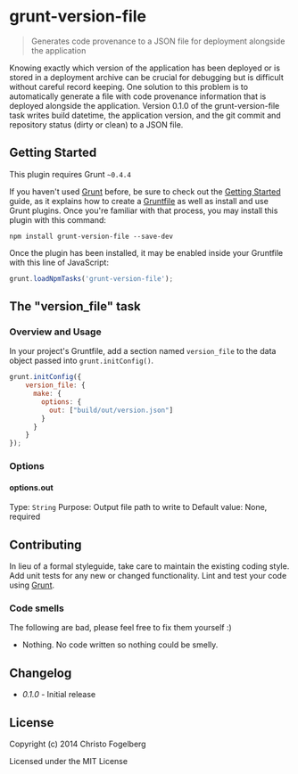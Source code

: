 # grunt-version-file

> Generates code provenance to a JSON file for deployment alongside the application

Knowing exactly which version of the application has been deployed or is stored in a deployment archive can be crucial for debugging but is difficult without careful record keeping. One solution to this problem is to automatically generate a file with code provenance information that is deployed alongside the application. Version 0.1.0 of the grunt-version-file task writes build datetime, the application version, and the git commit and repository status (dirty or clean) to a JSON file.

## Getting Started

This plugin requires Grunt `~0.4.4`

If you haven't used [Grunt](http://gruntjs.com/) before, be sure to check out the [Getting Started](http://gruntjs.com/getting-started) guide, as it explains how to create a [Gruntfile](http://gruntjs.com/sample-gruntfile) as well as install and use Grunt plugins. Once you're familiar with that process, you may install this plugin with this command:

```shell
npm install grunt-version-file --save-dev
```

Once the plugin has been installed, it may be enabled inside your Gruntfile with this line of JavaScript:

```js
grunt.loadNpmTasks('grunt-version-file');
```

## The "version_file" task

### Overview and Usage
In your project's Gruntfile, add a section named `version_file` to the data object passed into `grunt.initConfig()`.

```js
grunt.initConfig({
    version_file: {
      make: {
        options: {
          out: ["build/out/version.json"]
        }
      }
    }
});
```

### Options

#### options.out
Type: `String`
Purpose: Output file path to write to
Default value: None, required

## Contributing

In lieu of a formal styleguide, take care to maintain the existing coding style. Add unit tests for any new or changed functionality. Lint and test your code using [Grunt](http://gruntjs.com/).

### Code smells

The following are bad, please feel free to fix them yourself :)

- Nothing. No code written so nothing could be smelly.

## Changelog

- _0.1.0_ - Initial release

## License

Copyright (c) 2014 Christo Fogelberg

Licensed under the MIT License
